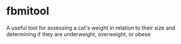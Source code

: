 # fbmitool
A useful tool for assessing a cat's weight in relation to their size and determining if they are underweight, overweight, or obese
